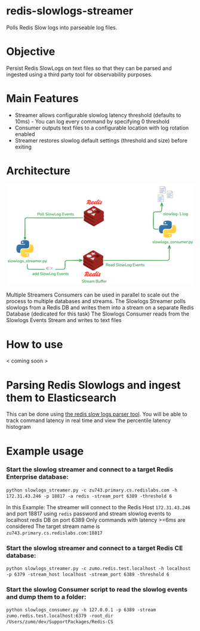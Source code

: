 # redis-slowlogs-streamer

Polls Redis Slow logs into parseable log files.

# Objective

Persist Redis SlowLogs on text files so that they can be parsed and ingested using a third party tool for observability purposes. 

# Main Features

* Streamer allows configurable slowlog latency threshold  (defaults to 10ms) - You can log every command by specifying 0 threshold
* Consumer outputs text files to a configurable location with log rotation enabled 
* Streamer  restores slowlog default settings (threshold and size) before exiting

# Architecture

![architcture](./img/arch-2024-11-12-1710.png)

Multiple Streamers Consumers can be used in parallel to scale out the process to multiple databases and streams.
The Slowlogs Streamer polls slowlogs from a Redis DB and writes them into a stream on a separate Redis Database (dedicated for this task)
The Slowlogs Consumer reads from the Slowlogs Events Stream and writes to text files

# How to use
< coming soon >


# Parsing Redis Slowlogs and ingest them to Elasticsearch

This can be  done using  [the redis slow logs parser tool]([https://pages.github.com/](https://github.com/zumo64/redis-logs-parser)). 
You will be able to track command latency in real time and view the percentile latency histogram

# Example usage

### Start the slowlog streamer and connect to a target Redis Enterprise database:

```
python slowlogs_streamer.py -c zu743.primary.cs.redislabs.com -h 172.31.43.246 -p 18817 -a redis -stream_port 6389 -threshold 6
```

In this Example: 
The streamer will connect to the Redis Host `172.31.43.246` and port 18817  using `redis` password and stream slowlog events to localhost redis DB on port 6389
Only commands with latency >=6ms are considered
The target stream name is `zu743.primary.cs.redislabs.com:18817`


### Start the slowlog streamer and connect to a target Redis CE database:

```
python slowlogs_streamer.py -c zumo.redis.test.localhost -h localhost -p 6379 -stream_host localhost -stream_port 6389 -threshold 6
```

### Start the slowlog Consumer script to read the slowlog events and dump them to a folder:
```
python slowlogs_consumer.py -h 127.0.0.1 -p 6389 -stream zumo.redis.test.localhost:6379 -root_dir /Users/zumo/dev/SupportPackages/Redis-CS
```
